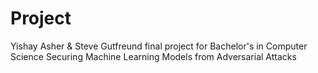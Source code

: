 # Project
Yishay Asher & Steve Gutfreund
final project for Bachelor's in Computer Science
Securing Machine Learning Models from Adversarial Attacks
